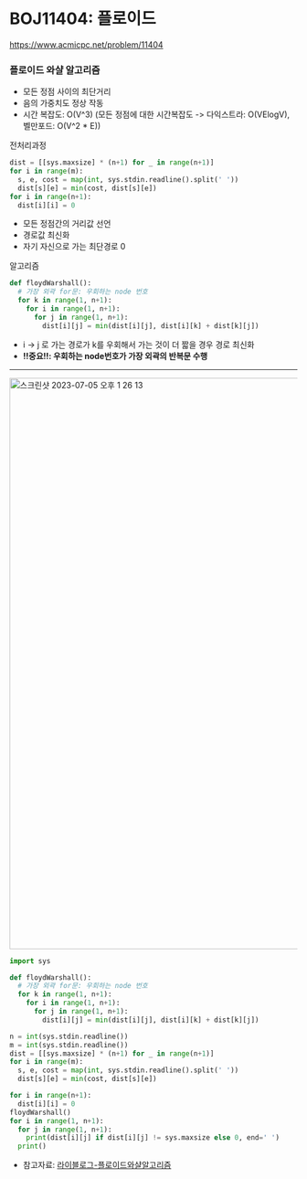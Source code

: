 # BOJ11404: 플로이드

<https://www.acmicpc.net/problem/11404>

### 플로이드 와샬 알고리즘

- 모든 정점 사이의 최단거리
- 음의 가중치도 정상 작동
- 시간 복잡도: O(V^3) (모든 정점에 대한 시간복잡도 -> 다익스트라: O(VElogV), 벨만포드: O(V^2 \* E))

전처리과정

```python
dist = [[sys.maxsize] * (n+1) for _ in range(n+1)]
for i in range(m):
  s, e, cost = map(int, sys.stdin.readline().split(' '))
  dist[s][e] = min(cost, dist[s][e])
for i in range(n+1):
  dist[i][i] = 0
```

- 모든 정점간의 거리값 선언
- 경로값 최신화
- 자기 자신으로 가는 최단경로 0

알고리즘

```python
def floydWarshall():
  # 가장 외곽 for문: 우회하는 node 번호
  for k in range(1, n+1):
    for i in range(1, n+1):
      for j in range(1, n+1):
        dist[i][j] = min(dist[i][j], dist[i][k] + dist[k][j])
```

- i -> j 로 가는 경로가 k를 우회해서 가는 것이 더 짧을 경우 경로 최신화
- **!!중요!!: 우회하는 node번호가 가장 외곽의 반복문 수행**

---

<img width="1000" alt="스크린샷 2023-07-05 오후 1 26 13" src="https://github.com/kimchanho97/algorithm/assets/104095041/554611af-8105-4aa0-9579-d1cc1fe2b85b">

```python
import sys

def floydWarshall():
  # 가장 외곽 for문: 우회하는 node 번호
  for k in range(1, n+1):
    for i in range(1, n+1):
      for j in range(1, n+1):
        dist[i][j] = min(dist[i][j], dist[i][k] + dist[k][j])

n = int(sys.stdin.readline())
m = int(sys.stdin.readline())
dist = [[sys.maxsize] * (n+1) for _ in range(n+1)]
for i in range(m):
  s, e, cost = map(int, sys.stdin.readline().split(' '))
  dist[s][e] = min(cost, dist[s][e])

for i in range(n+1):
  dist[i][i] = 0
floydWarshall()
for i in range(1, n+1):
  for j in range(1, n+1):
    print(dist[i][j] if dist[i][j] != sys.maxsize else 0, end=' ')
  print()
```

- 참고자료: [라이블로그-플로이드와샬알고리즘](https://m.blog.naver.com/kks227/220797649276)
